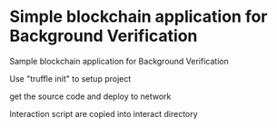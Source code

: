 # Simple blockchain application for Background Verification
Sample blockchain application for Background Verification

Use "truffle init" to setup project

get the source code and deploy to network

Interaction script are copied into interact directory
